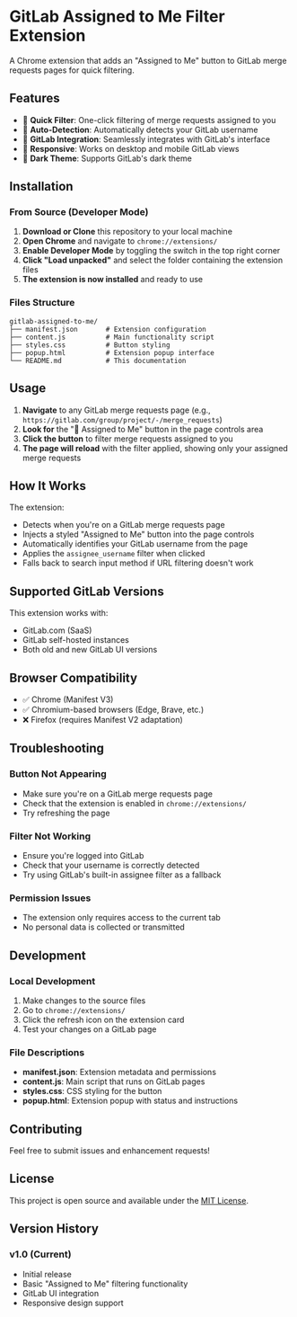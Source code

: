 # GitLab Assigned to Me Filter Extension

A Chrome extension that adds an "Assigned to Me" button to GitLab merge requests pages for quick filtering.

## Features

- 🎯 **Quick Filter**: One-click filtering of merge requests assigned to you
- 👤 **Auto-Detection**: Automatically detects your GitLab username
- 🎨 **GitLab Integration**: Seamlessly integrates with GitLab's interface
- 📱 **Responsive**: Works on desktop and mobile GitLab views
- 🌙 **Dark Theme**: Supports GitLab's dark theme

## Installation

### From Source (Developer Mode)

1. **Download or Clone** this repository to your local machine
2. **Open Chrome** and navigate to `chrome://extensions/`
3. **Enable Developer Mode** by toggling the switch in the top right corner
4. **Click "Load unpacked"** and select the folder containing the extension files
5. **The extension is now installed** and ready to use

### Files Structure
```
gitlab-assigned-to-me/
├── manifest.json       # Extension configuration
├── content.js          # Main functionality script
├── styles.css          # Button styling
├── popup.html          # Extension popup interface
└── README.md           # This documentation
```

## Usage

1. **Navigate** to any GitLab merge requests page (e.g., `https://gitlab.com/group/project/-/merge_requests`)
2. **Look for** the "👤 Assigned to Me" button in the page controls area
3. **Click the button** to filter merge requests assigned to you
4. **The page will reload** with the filter applied, showing only your assigned merge requests

## How It Works

The extension:
- Detects when you're on a GitLab merge requests page
- Injects a styled "Assigned to Me" button into the page controls
- Automatically identifies your GitLab username from the page
- Applies the `assignee_username` filter when clicked
- Falls back to search input method if URL filtering doesn't work

## Supported GitLab Versions

This extension works with:
- GitLab.com (SaaS)
- GitLab self-hosted instances
- Both old and new GitLab UI versions

## Browser Compatibility

- ✅ Chrome (Manifest V3)
- ✅ Chromium-based browsers (Edge, Brave, etc.)
- ❌ Firefox (requires Manifest V2 adaptation)

## Troubleshooting

### Button Not Appearing
- Make sure you're on a GitLab merge requests page
- Check that the extension is enabled in `chrome://extensions/`
- Try refreshing the page

### Filter Not Working
- Ensure you're logged into GitLab
- Check that your username is correctly detected
- Try using GitLab's built-in assignee filter as a fallback

### Permission Issues
- The extension only requires access to the current tab
- No personal data is collected or transmitted

## Development

### Local Development
1. Make changes to the source files
2. Go to `chrome://extensions/`
3. Click the refresh icon on the extension card
4. Test your changes on a GitLab page

### File Descriptions
- **manifest.json**: Extension metadata and permissions
- **content.js**: Main script that runs on GitLab pages
- **styles.css**: CSS styling for the button
- **popup.html**: Extension popup with status and instructions

## Contributing

Feel free to submit issues and enhancement requests!

## License

This project is open source and available under the [MIT License](LICENSE).

## Version History

### v1.0 (Current)
- Initial release
- Basic "Assigned to Me" filtering functionality
- GitLab UI integration
- Responsive design support
